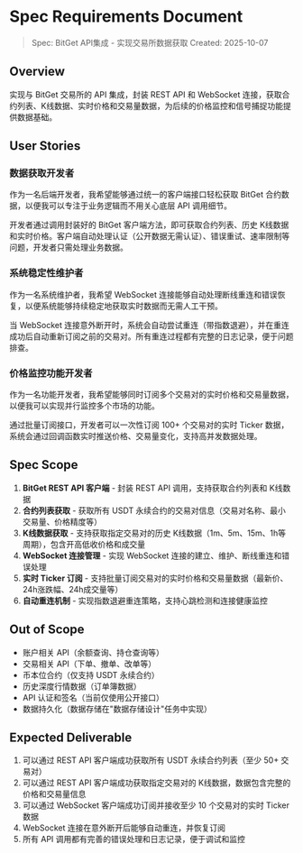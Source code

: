 # Spec Requirements Document

> Spec: BitGet API集成 - 实现交易所数据获取
> Created: 2025-10-07

## Overview

实现与 BitGet 交易所的 API 集成，封装 REST API 和 WebSocket 连接，获取合约列表、K线数据、实时价格和交易量数据，为后续的价格监控和信号捕捉功能提供数据基础。

## User Stories

### 数据获取开发者

作为一名后端开发者，我希望能够通过统一的客户端接口轻松获取 BitGet 合约数据，以便我可以专注于业务逻辑而不用关心底层 API 调用细节。

开发者通过调用封装好的 BitGet 客户端方法，即可获取合约列表、历史 K线数据和实时价格。客户端自动处理认证（公开数据无需认证）、错误重试、速率限制等问题，开发者只需处理业务数据。

### 系统稳定性维护者

作为一名系统维护者，我希望 WebSocket 连接能够自动处理断线重连和错误恢复，以便系统能够持续稳定地获取实时数据而无需人工干预。

当 WebSocket 连接意外断开时，系统会自动尝试重连（带指数退避），并在重连成功后自动重新订阅之前的交易对。所有重连过程都有完整的日志记录，便于问题排查。

### 价格监控功能开发者

作为一名功能开发者，我希望能够同时订阅多个交易对的实时价格和交易量数据，以便我可以实现并行监控多个市场的功能。

通过批量订阅接口，开发者可以一次性订阅 100+ 个交易对的实时 Ticker 数据，系统会通过回调函数实时推送价格、交易量变化，支持高并发数据处理。

## Spec Scope

1. **BitGet REST API 客户端** - 封装 REST API 调用，支持获取合约列表和 K线数据
2. **合约列表获取** - 获取所有 USDT 永续合约的交易对信息（交易对名称、最小交易量、价格精度等）
3. **K线数据获取** - 支持获取指定交易对的历史 K线数据（1m、5m、15m、1h等周期），包含开高低收价格和成交量
4. **WebSocket 连接管理** - 实现 WebSocket 连接的建立、维护、断线重连和错误处理
5. **实时 Ticker 订阅** - 支持批量订阅交易对的实时价格和交易量数据（最新价、24h涨跌幅、24h成交量等）
6. **自动重连机制** - 实现指数退避重连策略，支持心跳检测和连接健康监控

## Out of Scope

- 账户相关 API（余额查询、持仓查询等）
- 交易相关 API（下单、撤单、改单等）
- 币本位合约（仅支持 USDT 永续合约）
- 历史深度行情数据（订单簿数据）
- API 认证和签名（当前仅使用公开接口）
- 数据持久化（数据存储在"数据存储设计"任务中实现）

## Expected Deliverable

1. 可以通过 REST API 客户端成功获取所有 USDT 永续合约列表（至少 50+ 交易对）
2. 可以通过 REST API 客户端成功获取指定交易对的 K线数据，数据包含完整的价格和交易量信息
3. 可以通过 WebSocket 客户端成功订阅并接收至少 10 个交易对的实时 Ticker 数据
4. WebSocket 连接在意外断开后能够自动重连，并恢复订阅
5. 所有 API 调用都有完善的错误处理和日志记录，便于调试和监控

